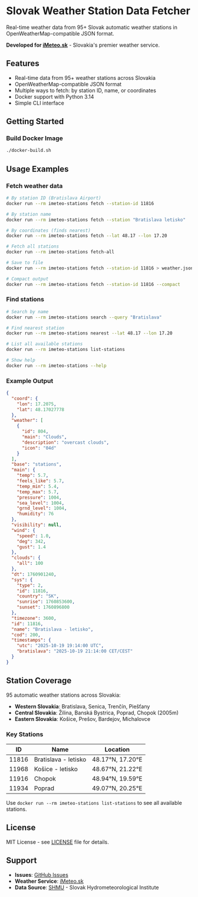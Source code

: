 # Slovak Weather Station Data Fetcher

Real-time weather data from 95+ Slovak automatic weather stations in OpenWeatherMap-compatible JSON format.

**Developed for [iMeteo.sk](https://www.imeteo.sk)** - Slovakia's premier weather service.

## Features

- Real-time data from 95+ weather stations across Slovakia
- OpenWeatherMap-compatible JSON format
- Multiple ways to fetch: by station ID, name, or coordinates
- Docker support with Python 3.14
- Simple CLI interface

## Getting Started

### Build Docker Image

```bash
./docker-build.sh
```

## Usage Examples

### Fetch weather data

```bash
# By station ID (Bratislava Airport)
docker run --rm imeteo-stations fetch --station-id 11816

# By station name
docker run --rm imeteo-stations fetch --station "Bratislava letisko"

# By coordinates (finds nearest)
docker run --rm imeteo-stations fetch --lat 48.17 --lon 17.20

# Fetch all stations
docker run --rm imeteo-stations fetch-all

# Save to file
docker run --rm imeteo-stations fetch --station-id 11816 > weather.json

# Compact output
docker run --rm imeteo-stations fetch --station-id 11816 --compact
```

### Find stations

```bash
# Search by name
docker run --rm imeteo-stations search --query "Bratislava"

# Find nearest station
docker run --rm imeteo-stations nearest --lat 48.17 --lon 17.20

# List all available stations
docker run --rm imeteo-stations list-stations

# Show help
docker run --rm imeteo-stations --help
```

### Example Output

```json
{
  "coord": {
    "lon": 17.2075,
    "lat": 48.17027778
  },
  "weather": [
    {
      "id": 804,
      "main": "Clouds",
      "description": "overcast clouds",
      "icon": "04d"
    }
  ],
  "base": "stations",
  "main": {
    "temp": 5.7,
    "feels_like": 5.7,
    "temp_min": 5.4,
    "temp_max": 5.7,
    "pressure": 1004,
    "sea_level": 1004,
    "grnd_level": 1004,
    "humidity": 76
  },
  "visibility": null,
  "wind": {
    "speed": 1.0,
    "deg": 342,
    "gust": 1.4
  },
  "clouds": {
    "all": 100
  },
  "dt": 1760901240,
  "sys": {
    "type": 2,
    "id": 11816,
    "country": "SK",
    "sunrise": 1760853600,
    "sunset": 1760896800
  },
  "timezone": 3600,
  "id": 11816,
  "name": "Bratislava - letisko",
  "cod": 200,
  "timestamps": {
    "utc": "2025-10-19 19:14:00 UTC",
    "bratislava": "2025-10-19 21:14:00 CET/CEST"
  }
}
```

## Station Coverage

95 automatic weather stations across Slovakia:

- **Western Slovakia**: Bratislava, Senica, Trenčín, Piešťany
- **Central Slovakia**: Žilina, Banská Bystrica, Poprad, Chopok (2005m)
- **Eastern Slovakia**: Košice, Prešov, Bardejov, Michalovce

### Key Stations

| ID | Name | Location |
|----|------|----------|
| 11816 | Bratislava - letisko | 48.17°N, 17.20°E |
| 11968 | Košice - letisko | 48.67°N, 21.22°E |
| 11916 | Chopok | 48.94°N, 19.59°E |
| 11934 | Poprad | 49.07°N, 20.25°E |

Use `docker run --rm imeteo-stations list-stations` to see all available stations.

## License

MIT License - see [LICENSE](LICENSE) file for details.

## Support

- **Issues**: [GitHub Issues](https://github.com/imeteo-sk/imeteo-stations/issues)
- **Weather Service**: [iMeteo.sk](https://www.imeteo.sk)
- **Data Source**: [SHMU](https://www.shmu.sk) - Slovak Hydrometeorological Institute
